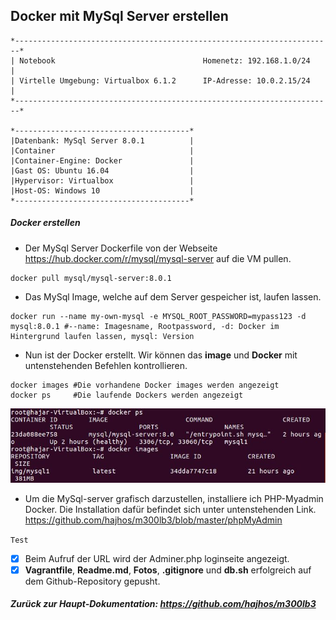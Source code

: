 ## Docker mit MySql Server erstellen

```
*-----------------------------------------------------------------------*
| Notebook                                 Homenetz: 192.168.1.0/24     |                      
| Virtelle Umgebung: Virtualbox 6.1.2      IP-Adresse: 10.0.2.15/24     |
*-----------------------------------------------------------------------*	

*---------------------------------------*                
|Datenbank: MySql Server 8.0.1          |
|Container                              |
|Container-Engine: Docker               |
|Gast OS: Ubuntu 16.04                  |
|Hypervisor: Virtualbox                 |
|Host-OS: Windows 10                    |
*---------------------------------------*	
```
##### Docker erstellen
- Der MySql Server Dockerfile von der Webseite https://hub.docker.com/r/mysql/mysql-server auf die VM pullen.
```
docker pull mysql/mysql-server:8.0.1
```
- Das MySql Image, welche auf dem Server gespeicher ist, laufen lassen.
```
docker run --name my-own-mysql -e MYSQL_ROOT_PASSWORD=mypass123 -d mysql:8.0.1 #--name: Imagesname, Rootpassword, -d: Docker im Hintergrund laufen lassen, mysql: Version
```
- Nun ist der Docker erstellt. Wir können das **image** und **Docker** mit untenstehenden Befehlen kontrollieren.
```
docker images #Die vorhandene Docker images werden angezeigt
docker ps     #Die laufende Dockers werden angezeigt
```
![](dockercontroll.JPG)

- Um die MySql-server grafisch darzustellen, installiere ich PHP-Myadmin Docker. Die Installation dafür befindet sich unter untenstehenden Link.
https://github.com/hajhos/m300lb3/blob/master/phpMyAdmin

`Test`
- [x] Beim Aufruf der URL wird der Adminer.php loginseite angezeigt.
- [x] **Vagrantfile**, **Readme.md**, **Fotos**, **.gitignore** und **db.sh** erfolgreich auf dem Github-Repository gepusht.

##### Zurück zur Haupt-Dokumentation: https://github.com/hajhos/m300lb3
